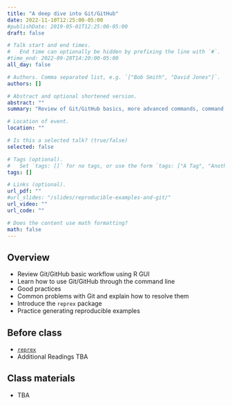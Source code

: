 ```yaml
---
title: "A deep dive into Git/GitHub"
date: 2022-11-10T12:25:00-05:00
#publishDate: 2019-05-01T12:25:00-05:00
draft: false

# Talk start and end times.
#   End time can optionally be hidden by prefixing the line with `#`.
#time_end: 2022-09-28T14:20:00-05:00
all_day: false

# Authors. Comma separated list, e.g. `["Bob Smith", "David Jones"]`.
authors: []

# Abstract and optional shortened version.
abstract: ""
summary: "Review of Git/GitHub basics, more advanced commands, command line, good practices."

# Location of event.
location: ""

# Is this a selected talk? (true/false)
selected: false

# Tags (optional).
#   Set `tags: []` for no tags, or use the form `tags: ["A Tag", "Another Tag"]` for one or more tags.
tags: []

# Links (optional).
url_pdf: ""
#url_slides: "/slides/reproducible-examples-and-git/"
url_video: ""
url_code: ""

# Does the content use math formatting?
math: false
---
```




## Overview

* Review Git/GitHub basic workflow using R GUI
* Learn how to use Git/GitHub through the command line
* Good practices 
* Common problems with Git and explain how to resolve them
* Introduce the `reprex` package
* Practice generating reproducible examples

## Before class

* [`reprex`](https://reprex.tidyverse.org/)
* Additional Readings TBA

## Class materials

* TBA

<!--
* [Generating a reproducible example](/notes/reproducible-examples/)
* [Recovering from common Git predicaments](/notes/common-git-problems/)
-->

<!--
* Complete the [generating reproducible research homework assignment](/homework/reproducible-research/)
-->
